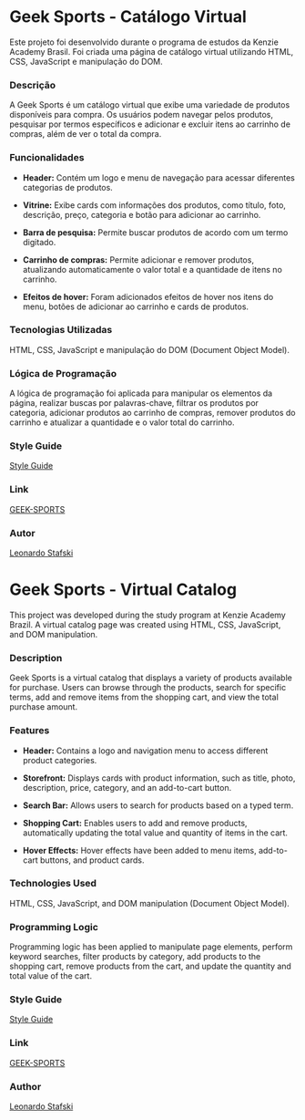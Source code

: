 # Geek Sports - Catálogo Virtual

Este projeto foi desenvolvido durante o programa de estudos da Kenzie Academy Brasil. Foi criada uma página de catálogo virtual utilizando HTML, CSS, JavaScript e manipulação do DOM.

### Descrição

A Geek Sports é um catálogo virtual que exibe uma variedade de produtos disponíveis para compra. Os usuários podem navegar pelos produtos, pesquisar por termos específicos e adicionar e excluir itens ao carrinho de compras, além de ver o total da compra.

### Funcionalidades

- **Header:** Contém um logo e menu de navegação para acessar diferentes categorias de produtos.

- **Vitrine:** Exibe cards com informações dos produtos, como título, foto, descrição, preço, categoria e botão para adicionar ao carrinho.

- **Barra de pesquisa:** Permite buscar produtos de acordo com um termo digitado.

- **Carrinho de compras:** Permite adicionar e remover produtos, atualizando automaticamente o valor total e a quantidade de itens no carrinho.

- **Efeitos de hover:** Foram adicionados efeitos de hover nos itens do menu, botões de adicionar ao carrinho e cards de produtos.

### Tecnologias Utilizadas

HTML, CSS, JavaScript e manipulação do DOM (Document Object Model).

### Lógica de Programação

A lógica de programação foi aplicada para manipular os elementos da página, realizar buscas por palavras-chave, filtrar os produtos por categoria, adicionar produtos ao carrinho de compras, remover produtos do carrinho e atualizar a quantidade e o valor total do carrinho.

### Style Guide

[Style Guide](https://github.com/stafski/Geek_Sports/files/12089901/styleGuide.pdf)

### Link

[GEEK-SPORTS](https://e-commerce-dom-stafski.vercel.app/)

### Autor

[Leonardo Stafski](https://github.com/stafski)

# Geek Sports - Virtual Catalog

This project was developed during the study program at Kenzie Academy Brazil. A virtual catalog page was created using HTML, CSS, JavaScript, and DOM manipulation.

### Description

Geek Sports is a virtual catalog that displays a variety of products available for purchase. Users can browse through the products, search for specific terms, add and remove items from the shopping cart, and view the total purchase amount.

### Features

- **Header:** Contains a logo and navigation menu to access different product categories.

- **Storefront:** Displays cards with product information, such as title, photo, description, price, category, and an add-to-cart button.

- **Search Bar:** Allows users to search for products based on a typed term.

- **Shopping Cart:** Enables users to add and remove products, automatically updating the total value and quantity of items in the cart.

- **Hover Effects:** Hover effects have been added to menu items, add-to-cart buttons, and product cards.

### Technologies Used

HTML, CSS, JavaScript, and DOM manipulation (Document Object Model).

### Programming Logic

Programming logic has been applied to manipulate page elements, perform keyword searches, filter products by category, add products to the shopping cart, remove products from the cart, and update the quantity and total value of the cart.

### Style Guide

[Style Guide](https://github.com/stafski/Geek_Sports/files/12089901/styleGuide.pdf)

### Link

[GEEK-SPORTS](https://e-commerce-dom-stafski.vercel.app/)

### Author

[Leonardo Stafski](https://github.com/stafski)

